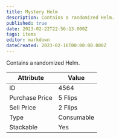 ```yaml
---
title: Mystery Helm
description: Contains a randomized Helm.
published: true
date: 2023-02-22T22:56:13.000Z
tags: items
editor: markdown
dateCreated: 2023-02-16T00:00:00.000Z
---
```


Contains a randomized Helm.

|Attribute|Value|
|-|-|
|ID|4564|
|Purchase Price|5 Flips|
|Sell Price|2 Flips|
|Type|Consumable|
|Stackable|Yes|

